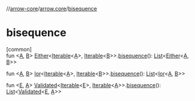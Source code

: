 //[arrow-core](../../index.md)/[arrow.core](index.md)/[bisequence](bisequence.md)

# bisequence

[common]\
fun &lt;[A](bisequence.md), [B](bisequence.md)&gt; [Either](-either/index.md)&lt;[Iterable](https://kotlinlang.org/api/latest/jvm/stdlib/kotlin.collections/-iterable/index.html)&lt;[A](bisequence.md)&gt;, [Iterable](https://kotlinlang.org/api/latest/jvm/stdlib/kotlin.collections/-iterable/index.html)&lt;[B](bisequence.md)&gt;&gt;.[bisequence](bisequence.md)(): [List](https://kotlinlang.org/api/latest/jvm/stdlib/kotlin.collections/-list/index.html)&lt;[Either](-either/index.md)&lt;[A](bisequence.md), [B](bisequence.md)&gt;&gt;

fun &lt;[A](bisequence.md), [B](bisequence.md)&gt; [Ior](-ior/index.md)&lt;[Iterable](https://kotlinlang.org/api/latest/jvm/stdlib/kotlin.collections/-iterable/index.html)&lt;[A](bisequence.md)&gt;, [Iterable](https://kotlinlang.org/api/latest/jvm/stdlib/kotlin.collections/-iterable/index.html)&lt;[B](bisequence.md)&gt;&gt;.[bisequence](bisequence.md)(): [List](https://kotlinlang.org/api/latest/jvm/stdlib/kotlin.collections/-list/index.html)&lt;[Ior](-ior/index.md)&lt;[A](bisequence.md), [B](bisequence.md)&gt;&gt;

fun &lt;[E](bisequence.md), [A](bisequence.md)&gt; [Validated](-validated/index.md)&lt;[Iterable](https://kotlinlang.org/api/latest/jvm/stdlib/kotlin.collections/-iterable/index.html)&lt;[E](bisequence.md)&gt;, [Iterable](https://kotlinlang.org/api/latest/jvm/stdlib/kotlin.collections/-iterable/index.html)&lt;[A](bisequence.md)&gt;&gt;.[bisequence](bisequence.md)(): [List](https://kotlinlang.org/api/latest/jvm/stdlib/kotlin.collections/-list/index.html)&lt;[Validated](-validated/index.md)&lt;[E](bisequence.md), [A](bisequence.md)&gt;&gt;

